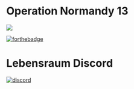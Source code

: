 # Operation Normandy 13
<kbd>
 <img src="https://puu.sh/wFD0e/b3099eccb1.jpg">
</kbd>

[![forthebadge](http://forthebadge.com/images/badges/60-percent-of-the-time-works-every-time.svg)](http://forthebadge.com)

# Lebensraum Discord
[![discord](https://discordapp.com/api/guilds/331613189462556672/widget.png)](https://discord.gg/Zz4H4AmVWe)
